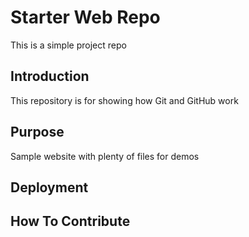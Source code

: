 # Starter Web Repo

This is a simple project repo

## Introduction

This repository is for showing how Git and GitHub work

## Purpose

Sample website with plenty of files for demos

## Deployment

## How To Contribute
